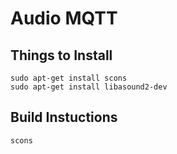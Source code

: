 # Audio MQTT

## Things to Install

```
sudo apt-get install scons
sudo apt-get install libasound2-dev
```

## Build Instuctions

```
scons
```